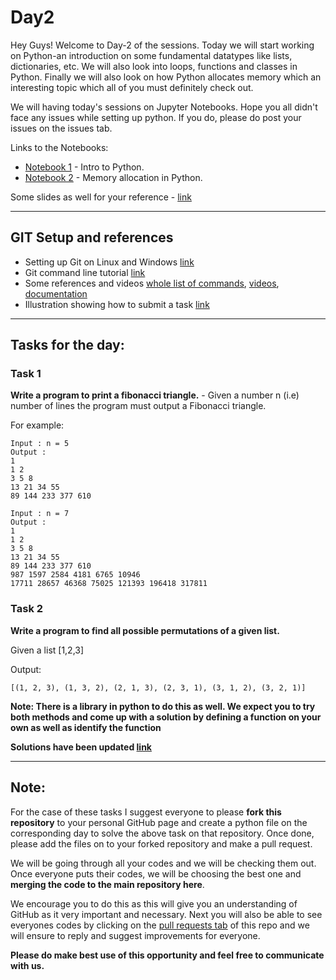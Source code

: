 # Day2

Hey Guys! Welcome to Day-2 of the sessions. Today we will start working on Python-an introduction on some fundamental datatypes like lists, dictionaries, etc. We will also look into loops, functions and classes in Python. Finally we will also look on how Python allocates memory which an interesting topic which all of you must definitely check out.

We will having today's sessions on Jupyter Notebooks. Hope you all didn't face any issues while setting up python. If you do, please do post your issues on the issues tab.

Links to the Notebooks:

- [Notebook 1](DAY2%20-%20Notebook1.ipynb) - Intro to Python.
- [Notebook 2](DAY2%20-%20Notebook2.ipynb) - Memory allocation in Python.


Some slides as well for your reference - [link](https://docs.google.com/presentation/d/1y_MTE5L5KadyUUbqTyrbCkzLhygpnd0mJaCgYLiI9uE/edit#slide=id.g181b637894_1_117)

------
## GIT Setup and references

- Setting up Git on Linux and Windows [link](../Git/git_setup.md)
- Git command line tutorial [link](../Git/GIT-what_it_is.md)
- Some references and videos [whole list of commands](https://github.com/MukundVarmaT/Git--Notes), [videos](https://www.youtube.com/watch?v=uR6G2v_WsRA), [documentation](https://git-scm.com/book/en/v2)
- Illustration showing how to submit a task [link](../Git/submit_task.md)

------

## Tasks for the day:

### Task 1
**Write a program to print a fibonacci triangle.** - Given a number n (i.e) number of lines the program must output a Fibonacci triangle.

For example:

```
Input : n = 5 
Output :
1 
1 2 
3 5 8 
13 21 34 55 
89 144 233 377 610 

Input : n = 7
Output :
1 
1 2 
3 5 8 
13 21 34 55 
89 144 233 377 610 
987 1597 2584 4181 6765 10946 
17711 28657 46368 75025 121393 196418 317811 
```

### Task 2
**Write a program to find all possible permutations of a given list.**

Given a list [1,2,3]

Output:
```
[(1, 2, 3), (1, 3, 2), (2, 1, 3), (2, 3, 1), (3, 1, 2), (3, 2, 1)]
```

**Note: There is a library in python to do this as well. We expect you to try both methods and come up with a solution by defining a function on your own as well as identify the function**


**Solutions have been updated [link](task-solutions/)**

------

## Note:
For the case of these tasks I suggest everyone to please **fork this repository** to your personal GitHub page and create a python file on the corresponding day to solve the above task on that repository. Once done, please add the files on to your forked repository and make a pull request. 

We will be going through all your codes and we will be checking them out. Once everyone puts their codes, we will be choosing the best one and **merging the code to the main repository here**.

We encourage you to do this as this will give you an understanding of GitHub as it very important and necessary. Next you will also be able to see everyones codes by clicking on the [pull requests tab](https://github.com/analytics-club-iitm/Daily-Sessions/pulls) of this repo and we will ensure to reply and suggest improvements for everyone.

**Please do make best use of this opportunity and feel free to communicate with us.**
